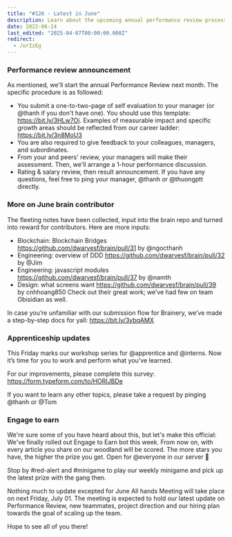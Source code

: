 ```yaml
---
title: "#126 - Latest in June"
description: Learn about the upcoming annual performance review process, brain contributor updates, apprenticeship workshops, and the new Engage to Earn bot for team rewards and growth.
date: 2022-06-24
last_edited: "2025-04-07T00:00:00.000Z"
redirect:
  - /orIzEg
---
```


### Performance review announcement

As mentioned, we'll start the annual Performance Review next month. The specific procedure is as followed:

- You submit a one-to-two-page of self evaluation to your manager (or @thanh if you don't have one). You should use this template: <https://bit.ly/3HLw7Oj>. Examples of measurable impact and specific growth areas should be reflected from our career ladder: <https://bit.ly/3n8MoU3>
- You are also required to give feedback to your colleagues, managers, and subordinates.
- From your and peers' review, your managers will make their assessment. Then, we'll arrange a 1-hour performance discussion.
- Rating & salary review, then result announcement.
  If you have any questions, feel free to ping your manager, @thanh or @thuongptt directly.

### More on June brain contributor

The fleeting notes have been collected, input into the brain repo and turned into reward for contributors. Here are more inputs:

- Blockchain: Blockchain Bridges <https://github.com/dwarvesf/brain/pull/31> by @ngocthanh
- Engineering: overview of DDD <https://github.com/dwarvesf/brain/pull/32> by @Jim
- Engineering: javascript modules <https://github.com/dwarvesf/brain/pull/37> by @namth
- Design: what screens want <https://github.com/dwarvesf/brain/pull/39> by cnhhoang850
  Check out their great work; we’ve had few on team Obisidian as well.

In case you’re unfamiliar with our submission flow for Brainery, we’ve made a step-by-step docs for yall: <https://bit.ly/3ybqAMX>

### Apprenticeship updates

This Friday marks our workshop series for @apprentice and @interns. Now it’s time for you to work and perform what you’ve learned.

For our improvements, please complete this survey: <https://form.typeform.com/to/HORIJBDe>

If you want to learn any other topics, please take a request by pinging @thanh or @Tom

### Engage to earn

We're sure some of you have heard about this, but let's make this official: We've finally rolled out Engage to Earn bot this week. From now on, with every article you share on our woodland will be scored. The more stars you have, the higher the prize you get.
Open for @everyone in our server 🌚

Stop by #red-alert and #minigame to play our weekly minigame and pick up the latest prize with the gang then.

Nothing much to update excepted for June All hands Meeting will take place on next Friday, July 01. The meeting is expected to hold our latest update on Performance Review, new teammates, project direction and our hiring plan towards the goal of scaling up the team.

Hope to see all of you there!

